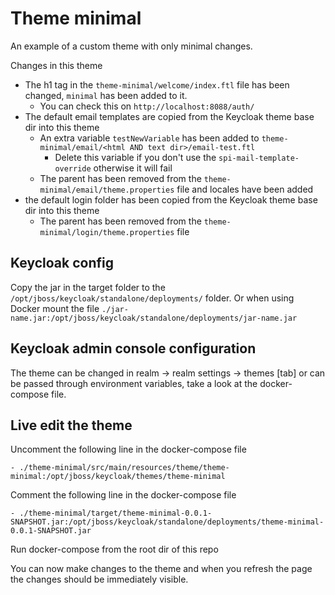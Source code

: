 # Theme minimal

An example of a custom theme with only minimal changes.

Changes in this theme

* The h1 tag in the `theme-minimal/welcome/index.ftl` file has been changed, `minimal` has been added to it.
  * You can check this on `http://localhost:8088/auth/`
* The default email templates are copied from the Keycloak theme base dir into this theme
  * An extra variable `testNewVariable` has been added to `theme-minimal/email/<html AND text dir>/email-test.ftl`
    * Delete this variable if you don't use the `spi-mail-template-override` otherwise it will fail
  * The parent has been removed from the `theme-minimal/email/theme.properties` file and locales have been added
* the default login folder has been copied from the Keycloak theme base dir into this theme
  * The parent has been removed from the `theme-minimal/login/theme.properties` file

## Keycloak config

Copy the jar in the target folder to the `/opt/jboss/keycloak/standalone/deployments/` folder.
Or when using Docker mount the file `./jar-name.jar:/opt/jboss/keycloak/standalone/deployments/jar-name.jar`

## Keycloak admin console configuration

The theme can be changed in realm -> realm settings -> themes [tab] or can be passed through environment variables, take a look at the  docker-compose file.

## Live edit the theme

Uncomment the following line in the docker-compose file

    - ./theme-minimal/src/main/resources/theme/theme-minimal:/opt/jboss/keycloak/themes/theme-minimal

Comment the following line in the docker-compose file

    - ./theme-minimal/target/theme-minimal-0.0.1-SNAPSHOT.jar:/opt/jboss/keycloak/standalone/deployments/theme-minimal-0.0.1-SNAPSHOT.jar
    
Run docker-compose from the root dir of this repo

You can now make changes to the theme and when you refresh the page the changes should be immediately visible.
